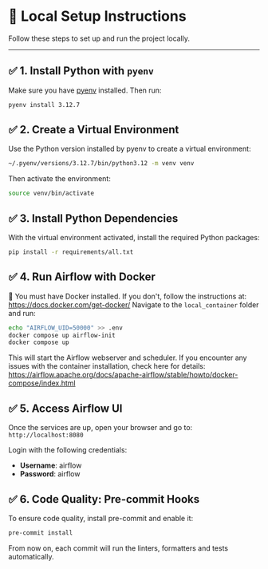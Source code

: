 # 🧪 Local Setup Instructions

Follow these steps to set up and run the project locally.

---

## ✅ 1. Install Python with `pyenv`

Make sure you have [pyenv](https://github.com/pyenv/pyenv) installed. Then run:
```bash
pyenv install 3.12.7
```

## ✅ 2. Create a Virtual Environment

Use the Python version installed by pyenv to create a virtual environment:
```bash
~/.pyenv/versions/3.12.7/bin/python3.12 -m venv venv
```

Then activate the environment:
```bash
source venv/bin/activate
```

## ✅ 3. Install Python Dependencies

With the virtual environment activated, install the required Python packages:
```bash
pip install -r requirements/all.txt
```

## ✅ 4. Run Airflow with Docker

📝 You must have Docker installed. If you don't, follow the instructions at: https://docs.docker.com/get-docker/
Navigate to the `local_container` folder and run:
```bash
echo "AIRFLOW_UID=50000" >> .env
docker compose up airflow-init
docker compose up
```
This will start the Airflow webserver and scheduler. If you encounter any issues with the container installation,
check here for details: https://airflow.apache.org/docs/apache-airflow/stable/howto/docker-compose/index.html

## ✅ 5. Access Airflow UI

Once the services are up, open your browser and go to: `http://localhost:8080`

Login with the following credentials:
- **Username**: airflow
- **Password**: airflow

## ✅ 6. Code Quality: Pre-commit Hooks

To ensure code quality, install pre-commit and enable it:
```bash
pre-commit install
```

From now on, each commit will run the linters, formatters and tests automatically.
